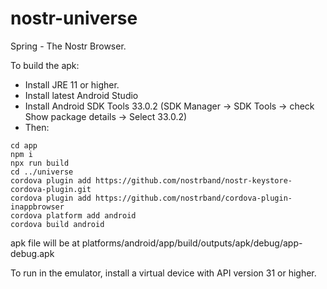 # nostr-universe

Spring - The Nostr Browser.

To build the apk:

- Install JRE 11 or higher.
- Install latest Android Studio
- Install Android SDK Tools 33.0.2 (SDK Manager -> SDK Tools -> check Show package details -> Select 33.0.2)
- Then:

```
cd app
npm i
npx run build
cd ../universe
cordova plugin add https://github.com/nostrband/nostr-keystore-cordova-plugin.git
cordova plugin add https://github.com/nostrband/cordova-plugin-inappbrowser
cordova platform add android
cordova build android
```

apk file will be at platforms/android/app/build/outputs/apk/debug/app-debug.apk

To run in the emulator, install a virtual device with API version 31 or higher.